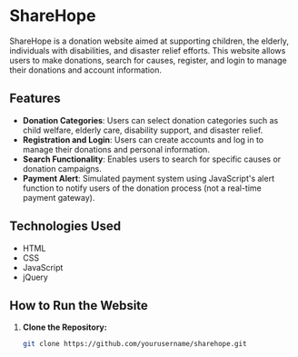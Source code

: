 # ShareHope

ShareHope is a donation website aimed at supporting children, the elderly, individuals with disabilities, and disaster relief efforts. This website allows users to make donations, search for causes, register, and login to manage their donations and account information.

## Features

- **Donation Categories**: Users can select donation categories such as child welfare, elderly care, disability support, and disaster relief.
- **Registration and Login**: Users can create accounts and log in to manage their donations and personal information.
- **Search Functionality**: Enables users to search for specific causes or donation campaigns.
- **Payment Alert**: Simulated payment system using JavaScript's alert function to notify users of the donation process (not a real-time payment gateway).

## Technologies Used

- HTML
- CSS
- JavaScript
- jQuery

## How to Run the Website

1. **Clone the Repository:**
   ```bash
   git clone https://github.com/yourusername/sharehope.git
